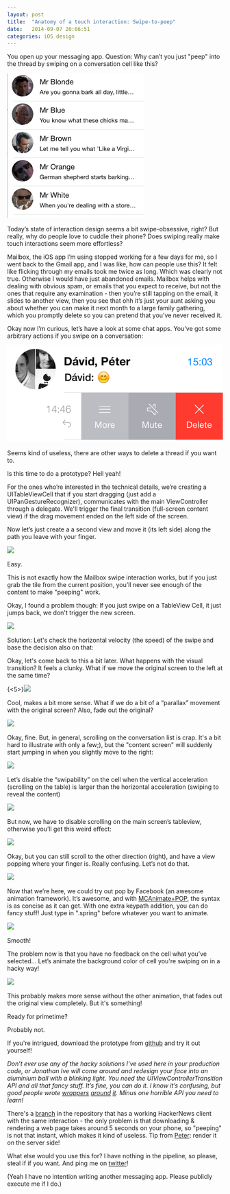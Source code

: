 ```yaml
---
layout: post
title:  "Anatomy of a touch interaction: Swipe-to-peep"
date:   2014-09-07 20:06:51
categories: iOS design
---
```

You open up your messaging app.
Question: Why can’t you just "peep" into the thread by swiping on a conversation cell like this?

![](/_images/swipe-to-peep/1.gif)



Today’s state of interaction design seems a bit swipe-obsessive, right?
But really, why do people love to cuddle their phone?
Does swiping really make touch interactions seem more effortless?

Mailbox, the iOS app I’m using stopped working for a few days for me, so I went back to the Gmail app, and I was like, how can people use this? It felt like flicking through my emails took me twice as long.
Which was clearly not true. Otherwise I would have just abandoned emails. Mailbox helps with dealing with obvious spam, or emails that you expect to receive, but not the ones that require any examination - then you’re still tapping on the email, it slides to another view, then you see that ohh it’s just your aunt asking you about whether you can make it next month to a large family gathering, which you promptly delete so you can pretend that you’ve never received it.

Okay now I’m curious, let’s have a look at some chat apps.
You’ve got some arbitrary actions if you swipe on a conversation:

![](/_images/swipe-to-peep/2.png)

Seems kind of useless, there are other ways to delete a thread if you want to.


Is this time to do a prototype?
Hell yeah!

For the ones who’re interested in the technical details, we’re creating a UITableViewCell that if you start dragging (just add a UIPanGestureRecognizer), communicates with the main ViewController through a delegate.
We'll trigger the final transition (full-screen content view) if the drag movement ended on the left side of the screen.

<script src="https://gist.github.com/itchingpixels/0091c5e5d36aff914384.js"></script>
    
Now let’s just create a a second view and move it (its left side) along the path you leave with your finger.

<script src="https://gist.github.com/itchingpixels/5a6bbcc9849ae7fce7b4.js"></script>

![](/content/images/2014/Aug/swipetopeep-3.gif)


Easy.

This is not exactly how the Mailbox swipe interaction works, but if you just grab the tile from the current position, you’ll never see enough of the content to make "peeping" work.

Okay, I found a problem though:
If you just swipe on a TableView Cell, it just jumps back, we don't trigger the new screen.

![](/content/images/2014/Aug/swipetopeep-4.gif)


Solution: Let's check the horizontal velocity (the speed) of the swipe and base the decision also on that:

<script src="https://gist.github.com/itchingpixels/8237d8425fe9e035c928.js"></script>


Okay, let's come back to this a bit later. What happens with the visual transition? It feels a clunky.
What if we move the original screen to the left at the same time?

{<5>}![](/content/images/2014/Aug/swipetopeep-5.gif)

<script src="https://gist.github.com/itchingpixels/ed89a0e52410da8ea4ae.js"></script>

Cool, makes a bit more sense.
What if we do a bit of a “parallax” movement with the original screen? Also, fade out the original?

![](/content/images/2014/Aug/swipetopeep-6.gif)

<script src="https://gist.github.com/itchingpixels/b55acae4f1aa0bb92bf1.js"></script>

Okay, fine. But, in general, scrolling on the conversation list is crap. It's a bit hard to illustrate with only a few;), but the "content screen" will suddenly start jumping in when you slightly move to the right:

![](/content/images/2014/Aug/swipetopeep-7.gif)

Let’s disable the “swipability” on the cell when the vertical acceleration (scrolling on the table) is larger than the horizontal acceleration (swiping to reveal the content)

![](/content/images/2014/Aug/swipetopeep-8.gif)

<script src="https://gist.github.com/itchingpixels/312355bcb6aada3475ae.js"></script>


But now, we have to disable scrolling on the main screen’s tableview, otherwise you’ll get this weird effect:



![](/content/images/2014/Aug/swipetopeep-9-1.gif)

<script src="https://gist.github.com/itchingpixels/06a6a82a4a225748c1a2.js"></script>


Okay, but you can still scroll to the other direction (right), and have a view popping where your finger is. Really confusing.
Let’s not do that.

![](/content/images/2014/Aug/swipetopeep-10.gif)

<script src="https://gist.github.com/itchingpixels/75685ce5a7cc9f5984d9.js"></script>

Now that we’re here, we could try out pop by Facebook (an awesome animation framework). It’s awesome, and with [MCAnimate+POP](https://github.com/matthewcheok/POP-MCAnimate), the syntax is as concise as it can get. With one extra keypath addition, you can do fancy stuff!
Just type in ".spring" before whatever you want to animate.

![](/content/images/2014/Aug/swipetopeep-11.gif)

<script src="https://gist.github.com/itchingpixels/579c37decd0e95e54247.js"></script>

Smooth!

The problem now is that you have no feedback on the cell what you’ve selected...
Let’s animate the background color of cell you're swiping on in a hacky way!

![](/content/images/2014/Aug/swipetopeep-12.gif)

<script src="https://gist.github.com/itchingpixels/8ab9a3fcbc2531803fa3.js"></script>

This probably makes more sense without the other animation, that fades out the original view completely. But it's something!

Ready for primetime?

Probably not.

If you're intrigued, download the prototype from [github](http://github.com/itchingpixels/SwipeToPeep) and try it out yourself!


*Don’t ever use any of the hacky solutions I’ve used here in your production code, or Jonathan Ive will come around and redesign your face into an aluminium ball with a blinking light.
You need the UIViewControllerTransition API and all that fancy stuff.
It’s fine, you can do it. I know it’s confusing, but good people wrote [wrappers](https://github.com/stepanhruda/STPTransitions) [around](https://github.com/Raizlabs/RZTransitions) [it](https://github.com/itsmeichigo/ICGTransitionAnimation). Minus one horrible API you need to learn!*


There's a [branch](https://github.com/itchingpixels/SwipeToPeep/tree/hackernews) in the repository that has a working HackerNews client with the same interaction - the only problem is that downloading & rendering a web page takes around 5 seconds on your phone, so "peeping" is not that instant, which makes it kind of useless. Tip from [Peter](https://twitter.com/spacetimetours): render it on the server side!

What else would you use this for?
I have nothing in the pipeline, so please, steal if if you want. And ping me on [twitter](http://twitter.com/itchingpixels)!

(Yeah I have no intention writing another messaging app. Please publicly execute me if I do.)